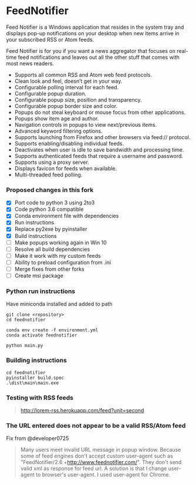 # FeedNotifier

Feed Notifier is a Windows application that resides in the system tray and 
displays pop-up notifications on your desktop when new items arrive in your 
subscribed RSS or Atom feeds.

Feed Notifier is for you if you want a news aggregator that focuses on 
real-time feed notifications and leaves out all the other stuff that comes 
with most news readers.

* Supports all common RSS and Atom web feed protocols.
* Clean look and feel, doesn’t get in your way.
* Configurable polling interval for each feed.
* Configurable popup duration.
* Configurable popup size, position and transparency.
* Configurable popup border size and color.
* Popups do not steal keyboard or mouse focus from other applications.
* Popups show item age and author.
* Navigation controls in popups to view next/previous items.
* Advanced keyword filtering options.
* Supports launching from Firefox and other browsers via feed:// protocol.
* Supports enabling/disabling individual feeds.
* Deactivates when user is idle to save bandwidth and processing time.
* Supports authenticated feeds that require a username and password.
* Supports using a proxy server.
* Displays favicon for feeds when available.
* Multi-threaded feed polling.

### Proposed changes in this fork

* [x] Port code to python 3 using 2to3
* [x] Code python 3.6 compatible
* [x] Conda environment file with dependencies
* [x] Run instructions
* [x] Replace py2exe by pyinstaller 
* [x] Build instructions
* [ ] Make popups working again in Win 10
* [ ] Resolve all build dependencies
* [ ] Make it work with my custom feeds
* [ ] Ability to preload configuration from .ini
* [ ] Merge fixes from other forks
* [ ] Create msi package

### Python run instructions 

Have miniconda installed and added to path

```shell
git clone <repository>
cd feednotifier

conda env create -f environment.yml 
conda activate feednotifier

python main.py
```

### Building instructions

```shell
cd feednotifier
pyinstaller build.spec
.\dist\main\main.exe
```

### Testing with RSS feeds

> http://lorem-rss.herokuapp.com/feed?unit=second

### The URL entered does not appear to be a valid RSS/Atom feed

Fix from @developer0725

> Many users meet invalid URL message in popup window.
> Because some of feed engines don't accept custom user-agent such as "FeedNotifier/2.6 +http://www.feednotifier.com/".
> They don't send valid xml as response for feed url.
> A solution is that I change user-agent to browser's user-agent.
> I used user-agent for Chrome.
